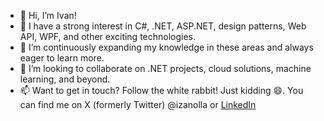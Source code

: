 - 👋 Hi, I’m Ivan!
- 👀 I have a strong interest in C#, .NET, ASP.NET, design patterns, Web API, WPF, and other exciting technologies.
- 🌱 I’m continuously expanding my knowledge in these areas and always eager to learn more.
- 💞️ I’m looking to collaborate on .NET projects, cloud solutions, machine learning, and beyond.
- 📫 Want to get in touch? Follow the white rabbit! Just kidding 😄. You can find me on X (formerly Twitter) @izanolla or [LinkedIn](https://www.linkedin.com/in/ivanzanolla/)

<!---
ivanzanolla/ivanzanolla is a ✨ special ✨ repository because its `README.md` (this file) appears on your GitHub profile.
You can click the Preview link to take a look at your changes.
--->
